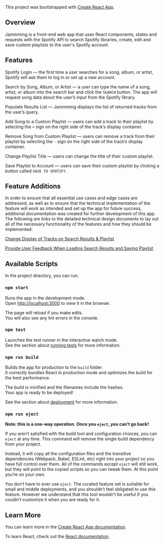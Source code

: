 This project was bootstrapped with [Create React App](https://github.com/facebook/create-react-app).

## Overview

Jammming is a front-end web app that uses React components, states and requests with the Spotify API to search Spotify libraries, create, edit and save custom playlists to the user's Spotify account.

## Features

Spotify Login — the first time a user searches for a song, album, or artist, Spotify will ask them to log in or set up a new account.

Search by Song, Album, or Artist — a user can type the name of a song, artist, or album into the search bar and click the `SEARCH` button. The app will request song data about the user’s input from the Spotify library.

Populate Results List — Jammming displays the list of returned tracks from the user’s query.

Add Song to a Custom Playlist — users can add a track to their playlist by selecting the `+` sign on the right side of the track’s display container.

Remove Song from Custom Playlist — users can remove a track from their playlist by selecting the `-` sign on the right side of the track’s display container.

Change Playlist Title — users can change the title of their custom playlist.

Save Playlist to Account — users can save their custom playlist by clicking a button called `SAVE TO SPOTIFY`.

## Feature Additions

In order to ensure that all essential use cases and edge cases are addressed, as well as to ensure that the technical implementation of the feature will work as intended and set up the app for future success, additional documentation was created for further development of this app. The following are links to the detailed technical design documents to lay out all of the necessary functionality of the features and how they should be implemented:

[Change Display of Tracks on Search Results & Playlist](https://docs.google.com/document/d/155efVJ_X0Hr22232a6RGMtDajhAOVk8DavILb2lcT10/edit?usp=sharing)

[Provide User Feedback When Loading Search Results and Saving Playlist](https://docs.google.com/document/d/1PH-WrK6Giu7XVk6Qk08JIQM8dwQTac8MUf4Xqm-8pCU/edit?usp=sharing)

## Available Scripts

In the project directory, you can run:

### `npm start`

Runs the app in the development mode.<br>
Open [http://localhost:3000](http://localhost:3000) to view it in the browser.

The page will reload if you make edits.<br>
You will also see any lint errors in the console.

### `npm test`

Launches the test runner in the interactive watch mode.<br>
See the section about [running tests](https://facebook.github.io/create-react-app/docs/running-tests) for more information.

### `npm run build`

Builds the app for production to the `build` folder.<br>
It correctly bundles React in production mode and optimizes the build for the best performance.

The build is minified and the filenames include the hashes.<br>
Your app is ready to be deployed!

See the section about [deployment](https://facebook.github.io/create-react-app/docs/deployment) for more information.

### `npm run eject`

**Note: this is a one-way operation. Once you `eject`, you can’t go back!**

If you aren’t satisfied with the build tool and configuration choices, you can `eject` at any time. This command will remove the single build dependency from your project.

Instead, it will copy all the configuration files and the transitive dependencies (Webpack, Babel, ESLint, etc) right into your project so you have full control over them. All of the commands except `eject` will still work, but they will point to the copied scripts so you can tweak them. At this point you’re on your own.

You don’t have to ever use `eject`. The curated feature set is suitable for small and middle deployments, and you shouldn’t feel obligated to use this feature. However we understand that this tool wouldn’t be useful if you couldn’t customize it when you are ready for it.

## Learn More

You can learn more in the [Create React App documentation](https://facebook.github.io/create-react-app/docs/getting-started).

To learn React, check out the [React documentation](https://reactjs.org/).
